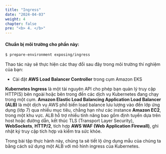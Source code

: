 ```yaml
---
title: "Ingress"
date: "2024-04-03"
weight: 4
chapter: false
pre: "<b> 4. </b>"
---
```


#### Chuẩn bị môi trường cho phần này:

```bash timeout=300 wait=30
$ prepare-environment exposing/ingress
```

Thao tác này sẽ thực hiện các thay đổi sau đây trong môi trường thí nghiệm của bạn:

- Cài đặt **AWS Load Balancer Controller** trong cụm Amazon EKS

**Kubernetes Ingress** là một tài nguyên API cho phép bạn quản lý truy cập HTTP(S) bên ngoài hoặc bên trong đến các dịch vụ Kubernetes đang chạy trong một cụm. **Amazon Elastic Load Balancing Application Load Balancer (ALB)** là một dịch vụ AWS phổ biến load balance lưu lượng vào đến lớp ứng dụng (lớp 7) qua nhiều mục tiêu, chẳng hạn như các instance **Amazon EC2**, trong một khu vực. ALB hỗ trợ nhiều tính năng bao gồm định tuyến dựa trên host hoặc đường dẫn, kết thúc TLS (Transport Layer Security), **WebSockets**, **HTTP/2**, tích hợp **AWS WAF (Web Application Firewall)**, ghi nhật ký truy cập tích hợp và kiểm tra sức khỏe.

Trong bài tập thực hành này, chúng ta sẽ tiết lộ ứng dụng mẫu của chúng ta bằng cách sử dụng một ALB với mô hình ingress của Kubernetes.
